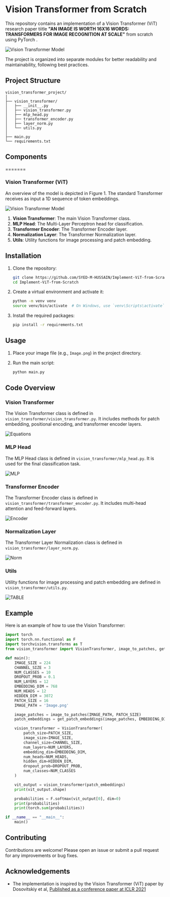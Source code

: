 # Vision Transformer from Scratch

This repository contains an implementation of a Vision Transformer (ViT) research paper tiitle **"AN IMAGE IS WORTH 16X16 WORDS: TRANSFORMERS FOR IMAGE RECOGNITION AT SCALE"** from scratch using PyTorch .

![Vision Transformer Model](https://github.com/SYED-M-HUSSAIN/Implement-ViT-from-Scratch/blob/main/content/ViT.png)

The project is organized into separate modules for better readability and maintainability, following best practices.
## Project Structure

```
vision_transformer_project/
│
├── vision_transformer/
│   ├── __init__.py
│   ├── vision_transformer.py
│   ├── mlp_head.py
│   ├── transformer_encoder.py
│   ├── layer_norm.py
│   └── utils.py
│
├── main.py
└── requirements.txt
```

## Components
=======
### Vision Transformer (ViT)
An overview of the model is depicted in Figure 1. The standard Transformer receives as input a 1D sequence of token embeddings.


![Vision Transformer Model](https://github.com/SYED-M-HUSSAIN/Implement-ViT-from-Scratch/blob/main/content/ViT.png)


1. **Vision Transformer**: The main Vision Transformer class.
2. **MLP Head**: The Multi-Layer Perceptron head for classification.
3. **Transformer Encoder**: The Transformer Encoder layer.
4. **Normalization Layer**: The Transformer Normalization layer.
5. **Utils**: Utility functions for image processing and patch embedding.

## Installation

1. Clone the repository:
    ```bash
    git clone https://github.com/SYED-M-HUSSAIN/Implement-ViT-from-Scratch.git
    cd Implement-ViT-from-Scratch
    ```

2. Create a virtual environment and activate it:
    ```bash
    python -m venv venv
    source venv/bin/activate  # On Windows, use `venv\Scripts\activate`
    ```

3. Install the required packages:
    ```bash
    pip install -r requirements.txt
    ```

## Usage

1. Place your image file (e.g., `Image.png`) in the project directory.

2. Run the main script:
    ```bash
    python main.py
    ```

## Code Overview

### Vision Transformer

The Vision Transformer class is defined in `vision_transformer/vision_transformer.py`. It includes methods for patch embedding, positional encoding, and transformer encoder layers.

![Equations](https://github.com/SYED-M-HUSSAIN/Implement-ViT-from-Scratch/blob/main/content/equations.png)

### MLP Head

The MLP Head class is defined in `vision_transformer/mlp_head.py`. It is used for the final classification task.

![MLP](https://github.com/SYED-M-HUSSAIN/Implement-ViT-from-Scratch/blob/main/content/mlp.png)

### Transformer Encoder

The Transformer Encoder class is defined in `vision_transformer/transformer_encoder.py`. It includes multi-head attention and feed-forward layers.

![Encoder](https://github.com/SYED-M-HUSSAIN/Implement-ViT-from-Scratch/blob/main/content/encoder.png)

### Normalization Layer

The Transformer Layer Normalization class is defined in `vision_transformer/layer_norm.py`.

![Norm](https://github.com/SYED-M-HUSSAIN/Implement-ViT-from-Scratch/blob/main/content/norm.png)

### Utils

Utility functions for image processing and patch embedding are defined in `vision_transformer/utils.py`.

![TABLE](https://github.com/SYED-M-HUSSAIN/Implement-ViT-from-Scratch/blob/main/content/table.png)

## Example

Here is an example of how to use the Vision Transformer:

```python
import torch
import torch.nn.functional as F
import torchvision.transforms as T
from vision_transformer import VisionTransformer, image_to_patches, get_patch_embeddings

def main():
    IMAGE_SIZE = 224
    CHANNEL_SIZE = 3
    NUM_CLASSES = 10
    DROPOUT_PROB = 0.1
    NUM_LAYERS = 12
    EMBEDDING_DIM = 768
    NUM_HEADS = 12
    HIDDEN_DIM = 3072
    PATCH_SIZE = 16
    IMAGE_PATH = 'Image.png'

    image_patches = image_to_patches(IMAGE_PATH, PATCH_SIZE)
    patch_embeddings = get_patch_embeddings(image_patches, EMBEDDING_DIM)

    vision_transformer = VisionTransformer(
        patch_size=PATCH_SIZE,
        image_size=IMAGE_SIZE,
        channel_size=CHANNEL_SIZE,
        num_layers=NUM_LAYERS,
        embedding_dim=EMBEDDING_DIM,
        num_heads=NUM_HEADS,
        hidden_dim=HIDDEN_DIM,
        dropout_prob=DROPOUT_PROB,
        num_classes=NUM_CLASSES
    )

    vit_output = vision_transformer(patch_embeddings)
    print(vit_output.shape)

    probabilities = F.softmax(vit_output[0], dim=0)
    print(probabilities)
    print(torch.sum(probabilities))

if __name__ == "__main__":
    main()
```

## Contributing

Contributions are welcome! Please open an issue or submit a pull request for any improvements or bug fixes.

## Acknowledgements

- The implementation is inspired by the Vision Transformer (ViT) paper by Dosovitskiy et al, [Published as a conference paper at ICLR 2021](https://github.com/SYED-M-HUSSAIN/Implement-ViT-from-Scratch/content/Research%20paper.pdf)

